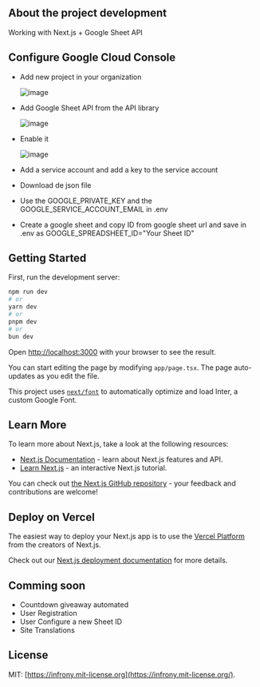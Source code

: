 ## About the project development

Working with Next.js + Google Sheet API

## Configure Google Cloud Console
- Add new project in your organization

    ![image](https://drive.google.com/uc?export=view&id=1W9HmjfAxNntJXWoe9qYD1D3GEBjiuwEE)

- Add Google Sheet API from the API library

    ![image](https://drive.google.com/uc?export=view&id=1BjP_4GKuVr1hh92ZEgH5BZ3C-loJjaUZ)

- Enable it

    ![image](https://drive.google.com/uc?export=view&id=1RhkgodMFDdmWRyU2VM2OG9kfAkZHFtMm)

- Add a service account and add a key to the service account
- Download de json file
- Use the GOOGLE_PRIVATE_KEY and the GOOGLE_SERVICE_ACCOUNT_EMAIL in .env

- Create a google sheet and copy ID from google sheet url and save in .env as GOOGLE_SPREADSHEET_ID="Your Sheet ID"

## Getting Started

First, run the development server:

```bash
npm run dev
# or
yarn dev
# or
pnpm dev
# or
bun dev
```

Open [http://localhost:3000](http://localhost:3000) with your browser to see the result.

You can start editing the page by modifying `app/page.tsx`. The page auto-updates as you edit the file.

This project uses [`next/font`](https://nextjs.org/docs/basic-features/font-optimization) to automatically optimize and load Inter, a custom Google Font.

## Learn More

To learn more about Next.js, take a look at the following resources:

- [Next.js Documentation](https://nextjs.org/docs) - learn about Next.js features and API.
- [Learn Next.js](https://nextjs.org/learn) - an interactive Next.js tutorial.

You can check out [the Next.js GitHub repository](https://github.com/vercel/next.js/) - your feedback and contributions are welcome!

## Deploy on Vercel

The easiest way to deploy your Next.js app is to use the [Vercel Platform](https://vercel.com/new?utm_medium=default-template&filter=next.js&utm_source=create-next-app&utm_campaign=create-next-app-readme) from the creators of Next.js.

Check out our [Next.js deployment documentation](https://nextjs.org/docs/deployment) for more details.

## Comming soon

- Countdown giveaway automated
- User Registration
- User Configure a new Sheet ID
- Site Translations

## License

MIT: [https://infrony.mit-license.org](https://infrony.mit-license.org/).